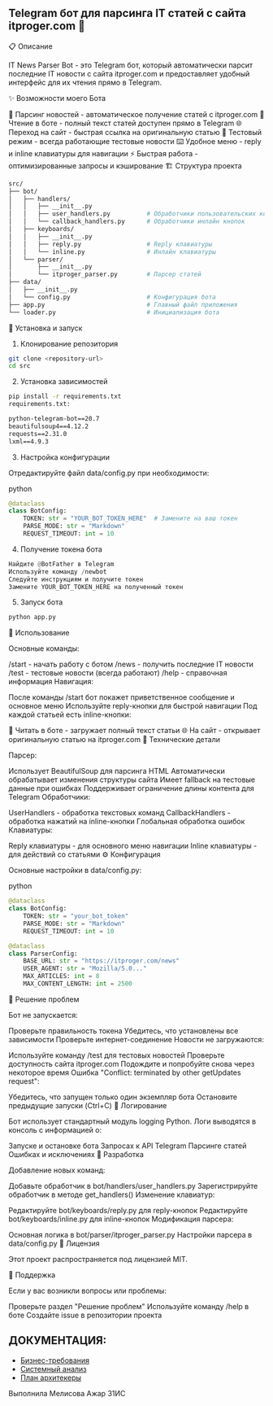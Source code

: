 ## Telegram бот для парсинга IT статей с сайта itproger.com 🤖

📋 Описание

IT News Parser Bot - это Telegram бот, который автоматически парсит последние IT новости с сайта itproger.com и предоставляет удобный интерфейс для их чтения прямо в Telegram.

✨ Возможности моего Бота

📰 Парсинг новостей - автоматическое получение статей с itproger.com
📖 Чтение в боте - полный текст статей доступен прямо в Telegram
🌐 Переход на сайт - быстрая ссылка на оригинальную статью
🧪 Тестовый режим - всегда работающие тестовые новости
⌨️ Удобное меню - reply и inline клавиатуры для навигации
⚡ Быстрая работа - оптимизированные запросы и кэширование
🏗️ Структура проекта

```bash
src/
├── bot/
│   ├── handlers/
│   │   ├── __init__.py
│   │   ├── user_handlers.py          # Обработчики пользовательских команд
│   │   └── callback_handlers.py      # Обработчики инлайн кнопок
│   ├── keyboards/
│   │   ├── __init__.py
│   │   ├── reply.py                  # Reply клавиатуры
│   │   └── inline.py                 # Инлайн клавиатуры
│   └── parser/
│       ├── __init__.py
│       └── itproger_parser.py        # Парсер статей
├── data/
│   ├── __init__.py
│   └── config.py                     # Конфигурация бота
├── app.py                            # Главный файл приложения
└── loader.py                         # Инициализация бота
```
🚀 Установка и запуск

1. Клонирование репозитория

```bash
git clone <repository-url>
cd src
```
2. Установка зависимостей

```bash
pip install -r requirements.txt
requirements.txt:
```

```txt
python-telegram-bot==20.7
beautifulsoup4==4.12.2
requests==2.31.0
lxml==4.9.3
```
3. Настройка конфигурации

Отредактируйте файл data/config.py при необходимости:

python
```py
@dataclass
class BotConfig:
    TOKEN: str = "YOUR_BOT_TOKEN_HERE"  # Замените на ваш токен
    PARSE_MODE: str = "Markdown"
    REQUEST_TIMEOUT: int = 10
```
4. Получение токена бота
```py
Найдите @BotFather в Telegram
Используйте команду /newbot
Следуйте инструкциям и получите токен
Замените YOUR_BOT_TOKEN_HERE на полученный токен
```
5. Запуск бота

```bash
python app.py
```
📖 Использование

Основные команды:

/start - начать работу с ботом
/news - получить последние IT новости
/test - тестовые новости (всегда работают)
/help - справочная информация
Навигация:

После команды /start бот покажет приветственное сообщение и основное меню
Используйте reply-кнопки для быстрой навигации
Под каждой статьей есть inline-кнопки:

📖 Читать в боте - загружает полный текст статьи
🌐 На сайт - открывает оригинальную статью на itproger.com
🔧 Технические детали

Парсер:

Использует BeautifulSoup для парсинга HTML
Автоматически обрабатывает изменения структуры сайта
Имеет fallback на тестовые данные при ошибках
Поддерживает ограничение длины контента для Telegram
Обработчики:

UserHandlers - обработка текстовых команд
CallbackHandlers - обработка нажатий на inline-кнопки
Глобальная обработка ошибок
Клавиатуры:

Reply клавиатуры - для основного меню навигации
Inline клавиатуры - для действий со статьями
⚙️ Конфигурация

Основные настройки в data/config.py:

python
```py
@dataclass
class BotConfig:
    TOKEN: str = "your_bot_token"
    PARSE_MODE: str = "Markdown"
    REQUEST_TIMEOUT: int = 10

@dataclass
class ParserConfig:
    BASE_URL: str = "https://itproger.com/news"
    USER_AGENT: str = "Mozilla/5.0..."
    MAX_ARTICLES: int = 8
    MAX_CONTENT_LENGTH: int = 2500
```
🐛 Решение проблем

Бот не запускается:

Проверьте правильность токена
Убедитесь, что установлены все зависимости
Проверьте интернет-соединение
Новости не загружаются:

Используйте команду /test для тестовых новостей
Проверьте доступность сайта itproger.com
Подождите и попробуйте снова через некоторое время
Ошибка "Conflict: terminated by other getUpdates request":

Убедитесь, что запущен только один экземпляр бота
Остановите предыдущие запуски (Ctrl+C)
📝 Логирование

Бот использует стандартный модуль logging Python. Логи выводятся в консоль с информацией о:

Запуске и остановке бота
Запросах к API Telegram
Парсинге статей
Ошибках и исключениях
🔄 Разработка

Добавление новых команд:

Добавьте обработчик в bot/handlers/user_handlers.py
Зарегистрируйте обработчик в методе get_handlers()
Изменение клавиатур:

Редактируйте bot/keyboards/reply.py для reply-кнопок
Редактируйте bot/keyboards/inline.py для inline-кнопок
Модификация парсера:

Основная логика в bot/parser/itproger_parser.py
Настройки парсера в data/config.py
📄 Лицензия

Этот проект распространяется под лицензией MIT.

🤝 Поддержка

Если у вас возникли вопросы или проблемы:

Проверьте раздел "Решение проблем"
Используйте команду /help в боте
Создайте issue в репозитории проекта

## ДОКУМЕНТАЦИЯ:
- [Бизнес-требования](https://github.com/SonyaSpirs/Parsing-Bot/blob/main/Бизнес-требования)
- [Системный анализ](https://github.com/SonyaSpirs/Parsing-Bot/blob/main/Системный%20анализ)
- [План архитекеры](https://github.com/Melisovaazhara/parsing_bot_azhar/blob/main/План%20архитекеры.md)


Выполнила Мелисова Ажар 31ИС
